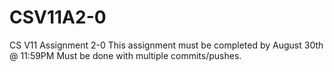 # CSV11A2-0
CS V11 Assignment 2-0
This assignment must be completed by August 30th @ 11:59PM
Must be done with multiple commits/pushes. 

